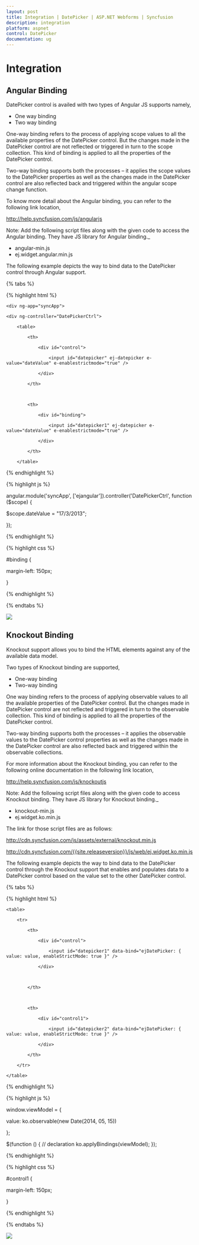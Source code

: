 ```yaml
---
layout: post
title: Integration | DatePicker | ASP.NET Webforms | Syncfusion
description: integration
platform: aspnet
control: DatePicker
documentation: ug
---
```


# Integration

## Angular Binding

DatePicker control is availed with two types of Angular JS supports namely, 

* One way binding
* Two way binding 

One-way binding refers to the process of applying scope values to all the available properties of the DatePicker control. But the changes made in the DatePicker control are not reflected or triggered in turn to the scope collection. This kind of binding is applied to all the properties of the DatePicker control.

Two-way binding supports both the processes – it applies the scope values to the DatePicker properties as well as the changes made in the DatePicker control are also reflected back and triggered within the angular scope change function.

To know more detail about the Angular binding, you can refer to the following link location,

<http://help.syncfusion.com/js/angularjs>


Note: Add the following script files along with the given code to access the Angular binding. They have JS library for Angular binding._

* angular-min.js
* ej.widget.angular.min.js

The following example depicts the way to bind data to the DatePicker control through Angular support.

{% tabs %}

{% highlight html %}

    <div ng-app="syncApp">

    <div ng-controller="DatePickerCtrl">

        <table>

            <th>

                <div id="control">

                    <input id="datepicker" ej-datepicker e-value="dateValue" e-enablestrictmode="true" />

                </div>

            </th>



            <th>

                <div id="binding">

                    <input id="datepicker1" ej-datepicker e-value="dateValue" e-enablestrictmode="true" />

                </div>

            </th>

        </table>

</div>

</div>

{% endhighlight %}

{% highlight js %}

angular.module('syncApp', ['ejangular']).controller('DatePickerCtrl', function ($scope) {

  $scope.dateValue = "17/3/2013";

});

{% endhighlight %}

{% highlight css %}

#binding {

  margin-left: 150px;

}

{% endhighlight %}

{% endtabs %}





![](Integration_images/Integration_img2.png) 



## Knockout Binding

Knockout support allows you to bind the HTML elements against any of the available data model.

Two types of Knockout binding are supported,

* One-way binding
* Two-way binding

One way binding refers to the process of applying observable values to all the available properties of the DatePicker control. But the changes made in DatePicker control are not reflected and triggered in turn to the observable collection. This kind of binding is applied to all the properties of the DatePicker control.

Two-way binding supports both the processes – it applies the observable values to the DatePicker control properties as well as the changes made in the DatePicker control are also reflected back and triggered within the observable collections. 

For more information about the Knockout binding, you can refer to the following online documentation in the following link location,

<http://help.syncfusion.com/js/knockoutjs>

Note: Add the following script files along with the given code to access Knockout binding. They have JS library for Knockout binding._

* knockout-min.js
* ej.widget.ko.min.js

The link for those script files are as follows:

<http://cdn.syncfusion.com/js/assets/external/knockout.min.js>

<http://cdn.syncfusion.com/{{site.releaseversion}}/js/web/ej.widget.ko.min.js>

The following example depicts the way to bind data to the DatePicker control through the Knockout support that enables and populates data to a DatePicker control based on the value set to the other DatePicker control.

{% tabs %}

{% highlight html %}

    <table>

        <tr>

            <th>

                <div id="control">

                    <input id="datepicker1" data-bind="ejDatePicker: { value: value, enableStrictMode: true }" />

                </div>



            </th>



            <th>

                <div id="control1">

                    <input id="datepicker2" data-bind="ejDatePicker: { value: value, enableStrictMode: true }" />

                </div>

            </th>

        </tr>

    </table>

{% endhighlight %}

{% highlight js %}

window.viewModel = {

  value: ko.observable(new Date(2014, 05, 15))

};

$(function () {
  // declaration
  ko.applyBindings(viewModel);
});

{% endhighlight %}

{% highlight css %}

#control1 {

  margin-left: 150px;

}

{% endhighlight %}

{% endtabs %}

![](Integration_images/Integration_img4.png) 